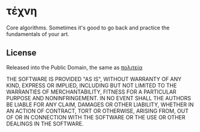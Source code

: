 # τέχνη 
  Core algorithms.  Sometimes it's good to go back and practice the 
  fundamentals of your art.

## License

Released into the Public Domain, the same as [πολιτεία](http://www.gutenberg.org/cache/epub/1497/pg1497.txt)

THE SOFTWARE IS PROVIDED "AS IS", WITHOUT WARRANTY OF ANY KIND,
EXPRESS OR IMPLIED, INCLUDING BUT NOT LIMITED TO THE WARRANTIES OF
MERCHANTABILITY, FITNESS FOR A PARTICULAR PURPOSE AND NONINFRINGEMENT.
IN NO EVENT SHALL THE AUTHORS BE LIABLE FOR ANY CLAIM, DAMAGES OR
OTHER LIABILITY, WHETHER IN AN ACTION OF CONTRACT, TORT OR OTHERWISE,
ARISING FROM, OUT OF OR IN CONNECTION WITH THE SOFTWARE OR THE USE OR
OTHER DEALINGS IN THE SOFTWARE.
